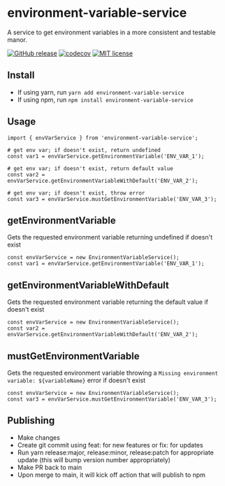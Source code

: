 # environment-variable-service
A service to get environment variables in a more consistent and testable manor.

[![GitHub release](https://img.shields.io/github/release/dkhunt27/environment-variable-service.svg)](https://github.com/dkhunt27/environment-variable-service/releases/)
[![codecov](https://codecov.io/gh/dkhunt27/environment-variable-service/branch/main/graph/badge.svg?token=YUFV0GQYZX)](https://codecov.io/gh/dkhunt27/environment-variable-service)
[![MIT license](https://img.shields.io/badge/License-MIT-blue.svg)](https://lbesson.mit-license.org/)

## Install

  - If using yarn, run `yarn add environment-variable-service` 
  - If using npm, run `npm install environment-variable-service`

## Usage
```
import { envVarService } from 'environment-variable-service';

# get env var; if doesn't exist, return undefined
const var1 = envVarService.getEnvironmentVariable('ENV_VAR_1'); 

# get env var; if doesn't exist, return default value
const var2 = envVarService.getEnvironmentVariableWithDefault('ENV_VAR_2'); 

# get env var; if doesn't exist, throw error
const var3 = envVarService.mustGetEnvironmentVariable('ENV_VAR_3'); 
```

## getEnvironmentVariable
Gets the requested environment variable returning undefined if doesn't exist
```
const envVarService = new EnvironmentVariableService();
const var1 = envVarService.getEnvironmentVariable('ENV_VAR_1'); 
```

## getEnvironmentVariableWithDefault
Gets the requested environment variable returning the default value if doesn't exist
```
const envVarService = new EnvironmentVariableService();
const var2 = envVarService.getEnvironmentVariableWithDefault('ENV_VAR_2');
```

## mustGetEnvironmentVariable
Gets the requested environment variable throwing a `Missing environment variable: ${variableName}` error if doesn't exist
```
const envVarService = new EnvironmentVariableService();
const var3 = envVarService.mustGetEnvironmentVariable('ENV_VAR_3');
```

## Publishing
- Make changes
- Create git commit using feat: for new features or fix: for updates
- Run yarn release:major, release:minor, release:patch for appropriate update (this will bump version number appropriately)
- Make PR back to main
- Upon merge to main, it will kick off action that will publish to npm
